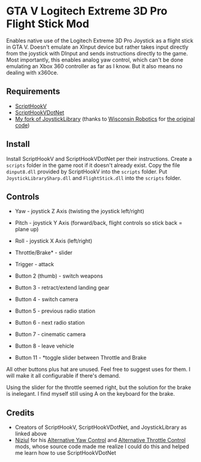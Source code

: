 # GTA V Logitech Extreme 3D Pro Flight Stick Mod

Enables native use of the Logitech Extreme 3D Pro Joystick as a flight stick in GTA V. Doesn't emulate an XInput device but rather takes input directly from the joystick with DInput and sends instructions directly to the game. Most importantly, this enables analog yaw control, which can't be done emulating an Xbox 360 controller as far as I know. But it also means no dealing with x360ce.

## Requirements
* [ScriptHookV](http://www.dev-c.com/gtav/scripthookv/)
* [ScriptHookVDotNet](https://github.com/scripthookvdotnet/scripthookvdotnet/releases)
* [My fork of JoystickLibrary](https://github.com/eduardog3000/JoystickLibrary/releases) (thanks to [Wisconsin Robotics](https://www.wisconsinrobotics.org/) for [the original code](https://github.com/WisconsinRobotics/JoystickLibrary))

## Install
Install ScriptHookV and ScriptHookVDotNet per their instructions. Create a `scripts` folder in the game root if it doesn't already exist. Copy the file `dinput8.dll` provided by ScriptHookV into the `scripts` folder. Put `JoystickLibrarySharp.dll` and `FlightStick.dll` into the `scripts` folder.

## Controls
* Yaw - joystick Z Axis (twisting the joystick left/right)
* Pitch - joystick Y Axis (forward/back, flight controls so stick back = plane up)
* Roll - joystick X Axis (left/right)
* Throttle/Brake* - slider


* Trigger - attack
* Button 2 (thumb) - switch weapons
* Button 3 - retract/extend landing gear
* Button 4 - switch camera
* Button 5 - previous radio station
* Button 6 - next radio station
* Button 7 - cinematic camera
* Button 8 - leave vehicle
* Button 11 - *toggle slider between Throttle and Brake

All other buttons plus hat are unused. Feel free to suggest uses for them. I will make it all configurable if there's demand.

Using the slider for the throttle seemed right, but the solution for the brake is inelegant. I find myself still using A on the keyboard for the brake.

## Credits

* Creators of ScriptHookV, ScriptHookVDotNet, and JoystickLibrary as linked above
* [Niziul](https://github.com/Niziul-Grand-Theft-Auto-V-Mods) for his [Alternative Yaw Control](https://github.com/Niziul-Grand-Theft-Auto-V-Mods/alternative-yaw-control) and [Alternative Throttle Control](https://github.com/Niziul-Grand-Theft-Auto-V-Mods/alternative-throttle-control) mods, whose source code made me realize I could do this and helped me learn how to use ScriptHookVDotNet
